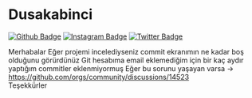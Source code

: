 # Dusakabinci

[![Github Badge](https://img.shields.io/badge/-Github-000?style=quare&labelColor=000&logo=Github&logoColor=white&link=link)](https://github.com/YEBay1) 
[![Instagram Badge](https://img.shields.io/badge/-Instagram-C13584?style=flat-quare&labelColor=C13584&logo=instagram&logoColor=white&link=link)](https://www.instagram.com/yunusemre_bayezit/) 
[![Twitter Badge](https://img.shields.io/badge/-Twitter-757575?style=flat-quare&labelColor=757575&logo=Twitter&logoColor=cyan&link=link)](https://twitter.com/YunusBayezit11) 


Merhabalar
Eğer projemi incelediyseniz commit ekranımın ne kadar boş olduğunu görürdünüz 
Git hesabıma email eklemediğim için bir kaç aydır yaptığım commitler eklenmiyormuş
Eğer bu sorunu yaşayan varsa -> https://github.com/orgs/community/discussions/14523    
Teşekkürler 

